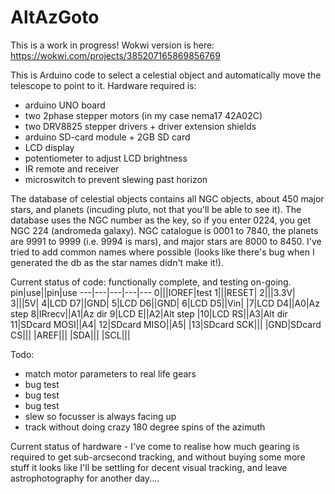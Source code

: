 # AltAzGoto

This is a work in progress! Wokwi version is here: https://wokwi.com/projects/385207165869856769 

This is Arduino code to select a celestial object and automatically move the telescope to point to it.
Hardware required is:
* arduino UNO board
* two 2phase stepper motors (in my case nema17 42A02C)
* two DRV8825 stepper drivers + driver extension shields
* arduino SD-card module + 2GB SD card
* LCD display
* potentiometer to adjust LCD brightness
* IR remote and receiver
* microswitch to prevent slewing past horizon

The database of celestial objects contains all NGC objects, about 450 major stars, and planets (incuding pluto, not that you'll be able to see it). The database uses the NGC number as the key, so if you enter 0224, you get NGC 224 (andromeda galaxy). NGC catalogue is 0001 to 7840, the planets are 9991 to 9999 (i.e. 9994 is mars), and major stars are 8000 to 8450. I've tried to add common names where possible (looks like there's bug when I generated the db as the star names didn't make it!).

Current status of code: functionally complete, and testing on-going. 
pin|use||pin|use
---|---|---|---|---
0|||IOREF|test
1|||RESET|
2|||3.3V|
3|||5V|
4|LCD D7||GND|
5|LCD D6||GND|
6|LCD D5||Vin|
|7|LCD D4||A0|Az step
8|IRrecv||A1|Az dir
9|LCD E||A2|Alt step
|10|LCD RS||A3|Alt dir
11|SDcard MOSI||A4|
12|SDcard MISO||A5|
|13|SDcard SCK|||
|GND|SDcard CS|||
|AREF|||
|SDA|||
|SCL|||

Todo: 
* match motor parameters to real life gears
* bug test
* bug test
* bug test
* slew so focusser is always facing up
* track without doing crazy 180 degree spins of the azimuth

Current status of hardware - I've come to realise how much gearing is required to get sub-arcsecond tracking, and without buying some more stuff it looks like I'll be settling for decent visual tracking, and leave astrophotography for another day....
